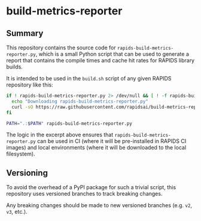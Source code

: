 # build-metrics-reporter

## Summary

This repository contains the source code for `rapids-build-metrics-reporter.py`, which is a small Python script that can be used to generate a report that contains the compile times and cache hit rates for RAPIDS library builds.

It is intended to be used in the `build.sh` script of any given RAPIDS repository like this:

```sh
if ! rapids-build-metrics-reporter.py 2> /dev/null && [ ! -f rapids-build-metrics-reporter.py ]; then
  echo "Downloading rapids-build-metrics-reporter.py"
  curl -sO https://raw.githubusercontent.com/rapidsai/build-metrics-reporter/v1/rapids-build-metrics-reporter.py
fi

PATH=".:$PATH" rapids-build-metrics-reporter.py
```

The logic in the excerpt above ensures that `rapids-build-metrics-reporter.py` can be used in CI (where it will be pre-installed in RAPIDS CI images) and local environments (where it will be downloaded to the local filesystem).

## Versioning

To avoid the overhead of a PyPI package for such a trivial script, this repository uses versioned branches to track breaking changes.

Any breaking changes should be made to new versioned branches (e.g. `v2`, `v3`, etc.).
